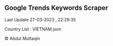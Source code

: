 

## Google Trends Keywords Scraper 
 
Last Update 27-03-2023 , 22:29:35

Country List :
VIETNAM.json



© Abdul Muttaqin 

